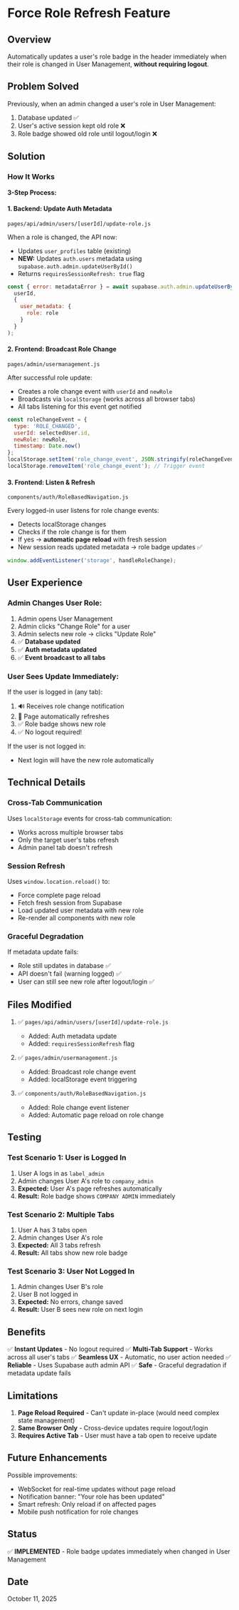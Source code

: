 # Force Role Refresh Feature

## Overview
Automatically updates a user's role badge in the header immediately when their role is changed in User Management, **without requiring logout**.

## Problem Solved
Previously, when an admin changed a user's role in User Management:
1. Database updated ✅
2. User's active session kept old role ❌
3. Role badge showed old role until logout/login ❌

## Solution

### How It Works

**3-Step Process:**

#### 1. **Backend: Update Auth Metadata** 
`pages/api/admin/users/[userId]/update-role.js`

When a role is changed, the API now:
- Updates `user_profiles` table (existing)
- **NEW:** Updates `auth.users` metadata using `supabase.auth.admin.updateUserById()`
- Returns `requiresSessionRefresh: true` flag

```javascript
const { error: metadataError } = await supabase.auth.admin.updateUserById(
  userId,
  {
    user_metadata: {
      role: role
    }
  }
);
```

#### 2. **Frontend: Broadcast Role Change**
`pages/admin/usermanagement.js`

After successful role update:
- Creates a role change event with `userId` and `newRole`
- Broadcasts via `localStorage` (works across all browser tabs)
- All tabs listening for this event get notified

```javascript
const roleChangeEvent = {
  type: 'ROLE_CHANGED',
  userId: selectedUser.id,
  newRole: newRole,
  timestamp: Date.now()
};
localStorage.setItem('role_change_event', JSON.stringify(roleChangeEvent));
localStorage.removeItem('role_change_event'); // Trigger event
```

#### 3. **Frontend: Listen & Refresh**
`components/auth/RoleBasedNavigation.js`

Every logged-in user listens for role change events:
- Detects localStorage changes
- Checks if the role change is for them
- If yes → **automatic page reload** with fresh session
- New session reads updated metadata → role badge updates ✅

```javascript
window.addEventListener('storage', handleRoleChange);
```

## User Experience

### **Admin Changes User Role:**
1. Admin opens User Management
2. Admin clicks "Change Role" for a user
3. Admin selects new role → clicks "Update Role"
4. ✅ **Database updated**
5. ✅ **Auth metadata updated**
6. ✅ **Event broadcast to all tabs**

### **User Sees Update Immediately:**
If the user is logged in (any tab):
1. 🔊 Receives role change notification
2. 🔄 Page automatically refreshes
3. ✅ Role badge shows new role
4. ✅ No logout required!

If the user is not logged in:
- Next login will have the new role automatically

## Technical Details

### **Cross-Tab Communication**
Uses `localStorage` events for cross-tab communication:
- Works across multiple browser tabs
- Only the target user's tabs refresh
- Admin panel tab doesn't refresh

### **Session Refresh**
Uses `window.location.reload()` to:
- Force complete page reload
- Fetch fresh session from Supabase
- Load updated user metadata with new role
- Re-render all components with new role

### **Graceful Degradation**
If metadata update fails:
- Role still updates in database ✅
- API doesn't fail (warning logged) ✅
- User can still see new role after logout/login ✅

## Files Modified

1. ✅ `pages/api/admin/users/[userId]/update-role.js`
   - Added: Auth metadata update
   - Added: `requiresSessionRefresh` flag

2. ✅ `pages/admin/usermanagement.js`
   - Added: Broadcast role change event
   - Added: localStorage event triggering

3. ✅ `components/auth/RoleBasedNavigation.js`
   - Added: Role change event listener
   - Added: Automatic page reload on role change

## Testing

### **Test Scenario 1: User is Logged In**
1. User A logs in as `label_admin`
2. Admin changes User A's role to `company_admin`
3. **Expected:** User A's page refreshes automatically
4. **Result:** Role badge shows `COMPANY ADMIN` immediately

### **Test Scenario 2: Multiple Tabs**
1. User A has 3 tabs open
2. Admin changes User A's role
3. **Expected:** All 3 tabs refresh
4. **Result:** All tabs show new role badge

### **Test Scenario 3: User Not Logged In**
1. Admin changes User B's role
2. User B not logged in
3. **Expected:** No errors, change saved
4. **Result:** User B sees new role on next login

## Benefits

✅ **Instant Updates** - No logout required
✅ **Multi-Tab Support** - Works across all user's tabs
✅ **Seamless UX** - Automatic, no user action needed
✅ **Reliable** - Uses Supabase auth admin API
✅ **Safe** - Graceful degradation if metadata update fails

## Limitations

1. **Page Reload Required** - Can't update in-place (would need complex state management)
2. **Same Browser Only** - Cross-device updates require logout/login
3. **Requires Active Tab** - User must have a tab open to receive update

## Future Enhancements

Possible improvements:
- WebSocket for real-time updates without page reload
- Notification banner: "Your role has been updated"
- Smart refresh: Only reload if on affected pages
- Mobile push notification for role changes

## Status
✅ **IMPLEMENTED** - Role badge updates immediately when changed in User Management

## Date
October 11, 2025

